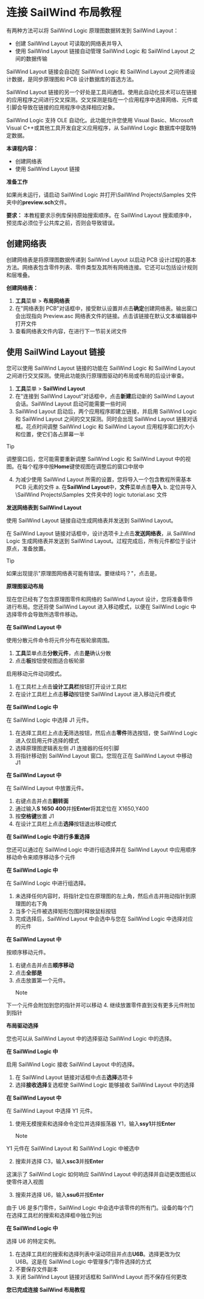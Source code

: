 # 连接 SailWind 布局教程

有两种方法可以将 SailWind Logic 原理图数据转发到 SailWind Layout：

- 创建 SailWind Layout 可读取的网络表并导入
- 使用 SailWind Layout 链接自动管理 SailWind Logic 和 SailWind Layout 之间的数据传输

SailWind Layout 链接会自动在 SailWind Logic 和 SailWind Layout 之间传递设计数据，是同步原理图和 PCB 设计数据库的首选方法。

SailWind Layout 链接的另一个好处是工具间通信。使用此自动化技术可以在链接的应用程序之间进行交叉探测。交叉探测是指在一个应用程序中选择网络、元件或引脚会导致在链接的应用程序中选择相应对象。

SailWind Logic 支持 OLE 自动化。此功能允许您使用 Visual Basic、Microsoft Visual C++或其他工具开发自定义应用程序，从 SailWind Logic 数据库中提取特定数据。

****本课程内容：****

- 创建网络表
- 使用 SailWind Layout 链接

****准备工作****

如果尚未运行，请启动 SailWind Logic 并打开\SailWind Projects\Samples 文件夹中的**preview.sch**文件。

**要求：** 本教程要求示例库保持原始搜索顺序。在 SailWind Layout 搜索顺序中，预览库必须位于公共库之前，否则会导致错误。

## 创建网络表
创建网络表是将原理图数据传递到 SailWind Layout 以启动 PCB 设计过程的基本方法。网络表包含零件列表、零件类型及其所有网络连接。它还可以包括设计规则和层堆叠。

****创建网络表：****

1. **工具**菜单 > **布局网络表**
2. 在"网络表到 PCB"对话框中，接受默认设置并点击**确定**创建网络表。输出窗口会出现指向 Preview.asc 网络表文件的链接。点击该链接在默认文本编辑器中打开文件
3. 查看网络表文件内容，在进行下一节前关闭文件

## 使用 SailWind Layout 链接
您可以使用 SailWind Layout 链接的功能在 SailWind Logic 和 SailWind Layout 之间进行交叉探测。使用此功能执行原理图驱动的布局或布局的后设计审查。

1. **工具**菜单 > **SailWind Layout**
2. 在"连接到 SailWind Layout"对话框中，点击**新建**启动新的 SailWind Layout 会话。SailWind Layout 启动可能需要一些时间
3. SailWind Layout 启动后，两个应用程序即建立链接，并启用 SailWind Logic 和 SailWind Layout 之间的交叉探测。同时会出现 SailWind Layout 链接对话框。花点时间调整 SailWind Logic 和 SailWind Layout 应用程序窗口的大小和位置，使它们各占屏幕一半

> [!TIP]
 调整窗口后，您可能需要重新调整 SailWind Logic 和 SailWind Layout 中的视图。在每个程序中按**Home**键使视图在调整后的窗口中居中

4. 为减少使用 SailWind Layout 所需的设置，您将导入一个包含教程所需基本 PCB 元素的文件
   a. 在**SailWind Layout**中，**文件**菜单点击**导入**
   b. 定位并导入\SailWind Projects\Samples 文件夹中的 logic tutorial.asc 文件

****发送网络表到 SailWind Layout****

使用 SailWind Layout 链接自动生成网络表并发送到 SailWind Layout。

在 SailWind Layout 链接对话框中，设计选项卡上点击**发送网络表**，从 SailWind Logic 生成网络表并发送到 SailWind Layout。过程完成后，所有元件都位于设计原点，准备放置。

> [!TIP]
 如果出现提示"原理图网络表可能有错误。要继续吗？"，点击是。

****原理图驱动布局****

现在您已经有了包含原理图零件和网络的 SailWind Layout 设计，您将准备零件进行布局。您还将使 SailWind Layout 进入移动模式，以便在 SailWind Logic 中选择零件会导致所选零件移动。

****在 SailWind Layout 中****

使用分散元件命令将元件分布在板轮廓周围。

1. **工具**菜单点击**分散元件**，点击**是**确认分散
2. 点击**板**按钮使视图适合板轮廓

启用移动元件动词模式。

1. 在工具栏上点击**设计工具栏**按钮打开设计工具栏
2. 在设计工具栏上点击**移动**按钮使 SailWind Layout 进入移动元件模式

****在 SailWind Logic 中****

在 SailWind Logic 中选择 J1 元件。

1. 在选择工具栏上点击**无**筛选按钮，然后点击**零件**筛选按钮，使 SailWind Logic 进入仅启用元件选择的模式
2. 选择原理图逻辑表左侧 J1 连接器的任何引脚
3. 将指针移动到 SailWind Layout 窗口。您现在正在 SailWind Layout 中移动 J1

****在 SailWind Layout 中****

在 SailWind Layout 中放置元件。

1. 右键点击并点击**翻转面**
2. 通过输入**S 1650 400**并按**Enter**将其定位在 X1650,Y400
3. 按**空格键**放置 J1
4. 在设计工具栏上点击**选择**按钮退出移动模式

****在 SailWind Logic 中进行多重选择****

您还可以通过在 SailWind Logic 中进行组选择并在 SailWind Layout 中应用顺序移动命令来顺序移动多个元件

****在 SailWind Logic 中****

在 SailWind Logic 中进行组选择。

1. 未选择任何内容时，将指针定位在原理图的左上角，然后点击并拖动指针到原理图的右下角
2. 当多个元件被选择矩形包围时释放鼠标按钮
3. 完成选择后，SailWind Layout 中会选中与您在 SailWind Logic 中选择对应的元件

****在 SailWind Layout 中****

按顺序移动元件。

1. 右键点击并点击**顺序移动**
2. 点击**全部是**
3. 点击放置第一个元件。
    > [!NOTE]
 下一个元件会附加到您的指针并可以移动
4. 继续放置零件直到没有更多元件附加到指针

****布局驱动选择****

您也可以从 SailWind Layout 中的选择驱动 SailWind Logic 中的选择。

****在 SailWind Logic 中****

启用 SailWind Logic 接收 SailWind Layout 中的选择。

1. 在 SailWind Layout 链接对话框中点击**选择**选项卡
2. 选择**接收选择**复选框使 SailWind Logic 能够接收 SailWind Layout 中的选择

****在 SailWind Layout 中****

在 SailWind Layout 中选择 Y1 元件。

1. 使用无模搜索和选择命令定位并选择振荡器 Y1，输入**ssy1**并按**Enter**

    > [!NOTE]
 Y1 元件在 SailWind Layout 和 SailWind Logic 中被选中

2. 搜索并选择 C3，输入**ssc3**并按**Enter**

这演示了 SailWind Logic 如何响应 SailWind Layout 中的选择并自动更改图纸以使零件进入视图

3. 搜索并选择 U6，输入**ssu6**并按**Enter**

由于 U6 是多门零件，SailWind Logic 中会选中该零件的所有门。设备的每个门在选择工具栏的搜索和选择框中独立列出

****在 SailWind Logic 中****

选择 U6 的特定实例。

1. 在选择工具栏的搜索和选择列表中滚动项目并点击**U6B**。选择更改为仅 U6B。这是在 SailWind Logic 中管理多门零件选择的方式
2. 不要保存文件副本
3. 关闭 SailWind Layout 链接对话框和 SailWind Layout 而不保存任何更改

****您已完成连接 SailWind 布局教程****